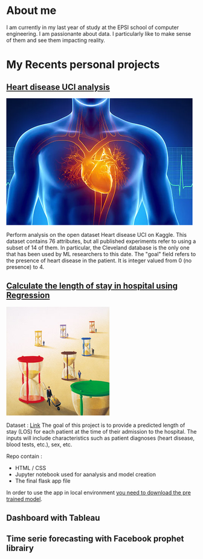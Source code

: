 # About me

I am currently in my last year of study at the EPSI school of computer engineering. I am passionante about data.
I particularly like to make sense of them and see them impacting reality.

# My Recents personal projects

## [Heart disease UCI analysis](https://github.com/anthony-coplo/Heart-disease-UCI-analysis)
 ![](images/493ss_thinkstock_rf_heart_anatomy_illustration.webp)
 
 Perform analysis on the open dataset Heart disease UCI on Kaggle.
 This dataset contains 76 attributes, but all published experiments refer to using a subset of 14 of them. In particular, the Cleveland database is the only one that has been used by ML researchers to this date. The "goal" field refers to the presence of heart disease in the patient. It is integer valued from 0 (no presence) to 4.



## [Calculate the length of stay in hospital using Regression](https://github.com/anthony-coplo/LOS-in-hospital)
![](images/LOS.jpg)

Dataset :  [Link](https://microsoft.github.io/r-server-hospital-length-of-stay/input_data.html)
The goal of this project is to provide a predicted length of stay (LOS) for each patient at the time of their admission to the hospital. The inputs will include characteristics such as patient diagnoses (heart disease, blood tests, etc.), sex, etc.

Repo contain : 
- HTML / CSS
- Jupyter notebook used for aanalysis and model creation
- The final flask app file

In order to use the app in local environment [you need to download the pre trained model](https://drive.google.com/file/d/1xaQQ1QC-o2w8Z7YNCz1l7cOqbe6mUGNn/view?usp=sharing).


## Dashboard with Tableau


## Time serie forecasting with Facebook prophet librairy 




